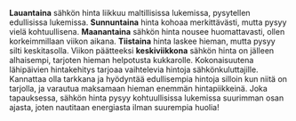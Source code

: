 **Lauantaina** sähkön hinta liikkuu maltillisissa lukemissa, pysytellen edullisissa lukemissa. **Sunnuntaina** hinta kohoaa merkittävästi, mutta pysyy vielä kohtuullisena. **Maanantaina** sähkön hinta nousee huomattavasti, ollen korkeimmillaan viikon aikana. **Tiistaina** hinta laskee hieman, mutta pysyy silti keskitasolla. Viikon päätteeksi **keskiviikkona** sähkön hinta on jälleen alhaisempi, tarjoten hieman helpotusta kukkarolle. Kokonaisuutena lähipäivien hintakehitys tarjoaa vaihtelevia hintoja sähkönkuluttajille. Kannattaa olla tarkkana ja hyödyntää edullisempia hintoja silloin kun niitä on tarjolla, ja varautua maksamaan hieman enemmän hintapiikkeinä. Joka tapauksessa, sähkön hinta pysyy kohtuullisissa lukemissa suurimman osan ajasta, joten nautitaan energiasta ilman suurempia huolia!